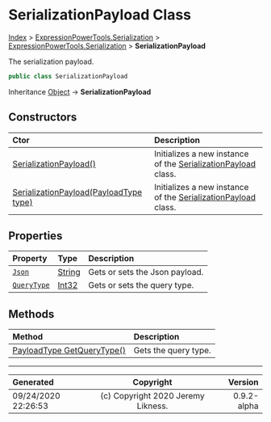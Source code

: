 ﻿# SerializationPayload Class

[Index](../index.md) > [ExpressionPowerTools.Serialization](ExpressionPowerTools.Serialization.a.md) > [ExpressionPowerTools.Serialization](ExpressionPowerTools.Serialization.n.md) > **SerializationPayload**

The serialization payload.

```csharp
public class SerializationPayload
```

Inheritance [Object](https://docs.microsoft.com/dotnet/api/system.object) → **SerializationPayload**

## Constructors

| Ctor | Description |
| :-- | :-- |
| [SerializationPayload()](ExpressionPowerTools.Serialization.SerializationPayload.ctor.md#serializationpayload) | Initializes a new instance of the [SerializationPayload](ExpressionPowerTools.Serialization.SerializationPayload.cs.md) class. |
| [SerializationPayload(PayloadType type)](ExpressionPowerTools.Serialization.SerializationPayload.ctor.md#serializationpayloadpayloadtype-type) | Initializes a new instance of the [SerializationPayload](ExpressionPowerTools.Serialization.SerializationPayload.cs.md) class. |
## Properties

| Property | Type | Description |
| :-- | :-- | :-- |
| [`Json`](ExpressionPowerTools.Serialization.SerializationPayload.Json.prop.md) | [String](https://docs.microsoft.com/dotnet/api/system.string) | Gets or sets the Json payload. |
| [`QueryType`](ExpressionPowerTools.Serialization.SerializationPayload.QueryType.prop.md) | [Int32](https://docs.microsoft.com/dotnet/api/system.int32) | Gets or sets the query type. |

## Methods

| Method | Description |
| :-- | :-- |
| [PayloadType GetQueryType()](ExpressionPowerTools.Serialization.SerializationPayload.GetQueryType.m.md) | Gets the query type. |

---

| Generated | Copyright | Version |
| :-- | :-: | --: |
| 09/24/2020 22:26:53 | (c) Copyright 2020 Jeremy Likness. | 0.9.2-alpha |
